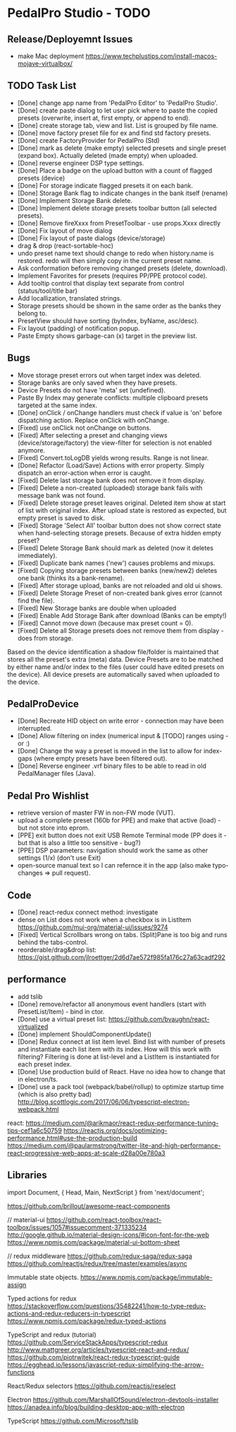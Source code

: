# PedalPro Studio - TODO

## Release/Deployemnt Issues

- make Mac deployment https://www.techplustips.com/install-macos-mojave-virtualbox/

## TODO Task List

- [Done] change app name from 'PedalPro Editor' to 'PedalPro Studio'.
- [Done] create paste dialog to let user pick where to paste the copied presets (overwrite, insert at, first empty, or append to end).
- [Done] create storage tab, view and list. List is grouped by file name.
- [Done] move factory preset file for ex and find std factory presets.
- [Done] create FactoryProvider for PedalPro (Std)
- [Done] mark as delete (make empty) selected presets and single preset (expand box). Actually deleted (made empty) when uploaded.
- [Done] reverse engineer DSP type settings.
- [Done] Place a badge on the upload button with a count of flagged presets (device)
- [Done] For storage indicate flagged presets it on each bank.
- [Done] Storage Bank flag to indicate changes in the bank itself (rename)
- [Done] Implement Storage Bank delete.
- [Done] Implement delete storage presets toolbar button (all selected presets).
- [Done] Remove fireXxxx from PresetToolbar - use props.Xxxx directly
- [Done] Fix layout of move dialog
- [Done] Fix layout of paste dialogs (device/storage)
- drag & drop (react-sortable-hoc)
- undo preset name text should change to redo when history.name is restored. redo will then simply copy in the current preset name.
- Ask conformation before removing changed presets (delete, download).
- Implement Favorites for presets (requires PP/PPE protocol code).
- Add tooltip control that display text separate from control (status/tool/title bar)
- Add locallization, translated strings.
- Storage presets should be shown in the same order as the banks they belong to.
- PresetView should have sorting (byIndex, byName, asc/desc).
- Fix layout (padding) of notification popup.
- Paste Empty shows garbage-can (x) target in the preview list.

## Bugs

- Move storage preset errors out when target index was deleted.
- Storage banks are only saved when they have presets.
- Device Presets do not have 'meta' set (undefined).
- Paste By Index may generate conflicts: multiple clipboard presets targeted at the same index.
- [Done] onClick / onChange handlers must check if value is 'on' before dispatching action.
    Replace onClick with onChange.
- [Fixed] use onClick not onChange on buttons.
- [Fixed] After selecting a preset and changing views (device/storage/factory) the view-filter for selection is not enabled anymore.
- [Fixed] Convert.toLogDB yields wrong results. Range is not linear.
- [Done] Refactor (Load/Save) Actions with error property. Simply dispatch an error-action when error is caught.
- [Fixed] Delete last storage bank does not remove it from display.
- [Fixed] Delete a non-created (uploaded) storage bank fails with message bank was not found.
- [Fixed] Delete storage preset leaves original. Deleted item show at start of list with original index. After upload state is restored as expected, but empty preset is saved to disk.
- [Fixed] Storage 'Select All' toolbar button does not show correct state when hand-selecting storage presets. Because of extra hidden empty preset?
- [Fixed] Delete Storage Bank should mark as deleted (now it deletes immediately).
- [Fixed] Duplicate bank names ('new') causes problems and mixups.
- [Fixed] Copying storage presets between banks (new/new2) deletes one bank (thinks its a bank-rename).
- [Fixed] After storage upload, banks are not reloaded and old ui shows.
- [Fixed] Delete Storage Preset of non-created bank gives error (cannot find the file).
- [Fixed] New Storage banks are double when uploaded
- [Fixed] Enable Add Storage Bank after download (Banks can be empty!)
- [Fixed] Cannot move down (because max preset count = 0).
- [Fixed] Delete all Storage presets does not remove them from display - does from storage.

Based on the device identification a shadow file/folder is maintained that stores all the preset's extra (meta) data.
Device Presets are to be matched by either name and/or index to the files (user could have edited presets on the device).
All device presets are automatically saved when uploaded to the device.

## PedalProDevice

- [Done] Recreate HID object on write error - connection may have been interrupted.
- [Done] Allow filtering on index (numerical input & [TODO] ranges using - or :)
- [Done] Change the way a preset is moved in the list to allow for index-gaps (where empty presets have been filtered out).
- [Done] Reverse engineer .vrf binary files to be able to read in old PedalManager files (Java).

## Pedal Pro Wishlist

- retrieve version of master FW in non-FW mode (VUT).
- upload a complete preset (160b for PPE) and make that active (load) - but not store into eprom.
- [PPE] exit button does not exit USB Remote Terminal mode (PP does it - but that is also a little too sensitive - bug?)
- [PPE] DSP parameters: navigation should work the same as other settings (1/x) (don't use Exit)
- open-source manual text so I can refernce it in the app (also make typo-changes => pull request).

## Code

- [Done] react-redux connect method: investigate
- dense on List does not work when a checkbox is in ListItem https://github.com/mui-org/material-ui/issues/9274
- [Fixed] Vertical Scrollbars wrong on tabs. (Split)Pane is too big and runs behind the tabs-control.
- reorderable/drag&drop list: https://gist.github.com/jlroettger/2d6d7ae572f985fa176c27a63cadf292

## performance

- add tslib
- [Done] remove/refactor all anonymous event handlers (start with PresetList/Item) - bind in ctor.
- [Done] use a virtual preset list: https://github.com/bvaughn/react-virtualized
- [Done] implement ShouldComponentUpdate()
- [Done] Redux connect at list item level. Bind list with number of presets and instantiate each list item with its index.
    How will this work with filtering? Filtering is done at list-level and a ListItem is instantiated for each preset index.
- [Done] Use production build of React. Have no idea how to change that in electron/ts.
- [Done] use a pack tool (webpack/babel/rollup) to optimize startup time (which is also pretty bad)
    http://blog.scottlogic.com/2017/06/06/typescript-electron-webpack.html

react: https://medium.com/@arikmaor/react-redux-performance-tuning-tips-cef1a6c50759
https://reactjs.org/docs/optimizing-performance.html#use-the-production-build
https://medium.com/@paularmstrong/twitter-lite-and-high-performance-react-progressive-web-apps-at-scale-d28a00e780a3

## Libraries

import Document, { Head, Main, NextScript } from 'next/document';

https://github.com/brillout/awesome-react-components

// material-ui
https://github.com/react-toolbox/react-toolbox/issues/1057#issuecomment-371335234
http://google.github.io/material-design-icons/#icon-font-for-the-web
https://www.npmjs.com/package/material-ui-bottom-sheet

// redux middleware
https://github.com/redux-saga/redux-saga
https://github.com/reactjs/redux/tree/master/examples/async

Immutable state objects.
https://www.npmjs.com/package/immutable-assign

Typed actions for redux
https://stackoverflow.com/questions/35482241/how-to-type-redux-actions-and-redux-reducers-in-typescript
https://www.npmjs.com/package/redux-typed-actions

TypeScript and redux (tutorial)
https://github.com/ServiceStackApps/typescript-redux
http://www.mattgreer.org/articles/typescript-react-and-redux/
https://github.com/piotrwitek/react-redux-typescript-guide
https://egghead.io/lessons/javascript-redux-simplifying-the-arrow-functions

React/Redux selectors
https://github.com/reactjs/reselect

Electron
https://github.com/MarshallOfSound/electron-devtools-installer
https://anadea.info/blog/building-desktop-app-with-electron

TypeScript
https://github.com/Microsoft/tslib
